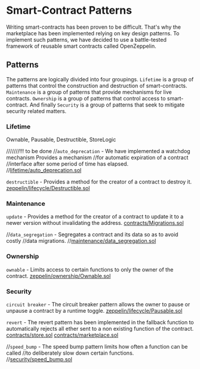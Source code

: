 # Smart-Contract Patterns

Writing smart-contracts has been proven to be difficult. That's why the marketplace
has been implemented relying on key design patterns. To implement such patterns,
we have decided to use a battle-tested framework of reusable smart contracts
called OpenZeppelin.

## Patterns

The patterns are logically divided into four groupings. `Lifetime` is a group of
patterns that control the construction and destruction of smart-contracts.
`Maintenance` is a group of patterns that provide mechanisms for live contracts.
`Ownership` is a group of patterns that control access to smart-contract. And
finally `Security` is a group of patterns that seek to mitigate security related
matters.

### Lifetime

Ownable,
Pausable,
Destructible,
StoreLogic

///////!!! to be done
//`auto_deprecation` - We have implemented a watchdog mechanism Provides a mechanism
//for automatic expiration of a contract
//interface after some period of time has elapsed.
//[lifetime/auto_deprecation.sol](lifetime/auto_deprecation.sol)

`destructible` - Provides a method for the creator of a contract to destroy it.
[zeppelin/lifecycle/Destructible.sol](zeppelin/lifecycle/Destructible.sol)

### Maintenance

`update` - Provides a method for the creator of a contract to update it to a
newer version without invalidating the address.
[contracts/Migrations.sol](contracts/Migrations.sol)

//`data_segregation` - Segregates a contract and its data so as to avoid costly
//data migrations.
//[maintenance/data_segregation.sol](maintenance/data_segregation.sol)

### Ownership

`ownable` - Limits access to certain functions to only the owner of the contract.
[zeppelin/ownership/Ownable.sol](zeppelin/ownership/Ownable.sol)

### Security

`circuit breaker` - The circuit breaker pattern allows the owner to pause or
unpause a contract by a runtime toggle.
[zeppelin/lifecycle/Pausable.sol](zeppelin/lifecycle/Pausable.sol)

`revert` - The revert pattern has been implemented in the fallback function to
automatically rejects all ether sent to a non existing function of the contract.
[contracts/store.sol](contracts/store.sol)
[contracts/marketplace.sol](contracts/marketplace.sol)

//`speed_bump` - The speed bump pattern limits how often a function can be called
//to deliberately slow down certain functions.
//[security/speed_bump.sol](security/speed_bump.sol)
